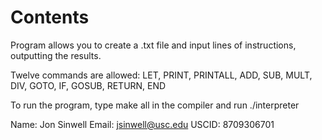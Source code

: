 # Contents

Program allows you to create a .txt file and input lines of instructions, outputting the results.

Twelve commands are allowed: LET, PRINT, PRINTALL, ADD, SUB, MULT, DIV, GOTO, IF, GOSUB, RETURN, END

To run the program, type make all in the compiler and run ./interpreter

Name: Jon Sinwell
Email: jsinwell@usc.edu
USCID: 8709306701